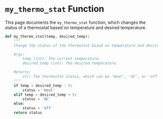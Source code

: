 # `my_thermo_stat` Function

This page documents the `my_thermo_stat` function, which changes the status of a thermostat based on temperature and desired temperature.


```python
def my_thermo_stat(temp, desired_temp):
    """
    Change the status of the thermostat based on temperature and desired temperature.

    Args:
        temp (int): The current temperature.
        desired_temp (int): The desired temperature.

    Returns:
        str: The thermostat status, which can be 'Heat', 'AC', or 'off'.
    """
    if temp < desired_temp - 5:
        status = 'Heat'
    elif temp > desired_temp + 5:
        status = 'AC'
    else:
        status = 'off'
    return status
